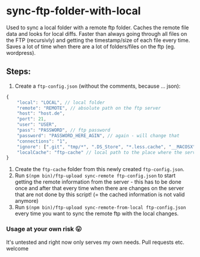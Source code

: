 # sync-ftp-folder-with-local

Used to sync a local folder with a remote ftp folder.
Caches the remote file data and looks for local diffs. Faster than always going through all files on the FTP (recursivly) and getting the timestamp/size of each file every time.
Saves a lot of time when there are a lot of folders/files on the ftp (eg. wordpress).


## Steps:

1. Create a `ftp-config.json` (without the comments, because ... json):
```javascript
{
    "local": "LOCAL", // local folder
    "remote": "REMOTE", // absolute path on the ftp server
    "host": "host.de",
    "port": 21,
    "user": "USER",
    "pass": "PASSWORD", // ftp password
    "password": "PASSWORD_HERE_AGIN", // again - will change that
    "connections": "1",
    "ignore": [".git", "tmp/*", ".DS_Store", "*.less.cache", "__MACOSX"], // files to ignore
    "localCache": "ftp-cache" // local path to the place where the server file cache (timestamp/sizes of the remote files) will be placed and read
}
```
1. Create the ```ftp-cache``` folder from this newly created ```ftp-config.json```.
1. Run ```$(npm bin)/ftp-upload sync-remote ftp-config.json``` to start getting the remote information from the server - this has to be done once and after that every time when there are changes on the server that are not done by this script! (= the cached information is not valid anymore)
1. Run ```$(npm bin)/ftp-upload sync-remote-from-local ftp-config.json``` every time you want to sync the remote ftp with the local changes.

### Usage at your own risk :stuck_out_tongue:
It's untested and right now only serves my own needs. Pull requests etc. welcome
